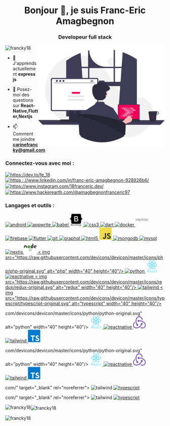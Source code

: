 <h1 align="center">Bonjour 👋, je suis Franc-Eric Amagbegnon</h1>
<h3 align="center">Developeur full stack</h3>

<img align="right" alt="Coding" width="400" src="https://raw.githubusercontent.com/bharathkalyans/bharathkalyans/278b30fb4be35ffe788b23cc907c92842bd78379/images/header%20image.svg">

<p align="left"> <img src= "https://komarev.com/ghpvc/?username=francky18&label=Profile%20views&color=0e75b6&style=flat" alt="francky18" /> </p>

- 🌱 J'apprends actuellement **express js**

- 💬 Posez-moi des questions sur **React-Native,Flutter,Nextjs**

- 📫 Comment me joindre **carinefrancky@gmail.com**

<h3 align="left">Connectez-vous avec moi :</h3>
<p align=" gauche">
<a href="https://dev.to/https://dev.to/fe_18" target="blank"><img align="center" src="https://raw.githubusercontent. com/rahuldkjain/github-profile-readme-generator/master/src/images/icons/Social/devto.svg" alt="https://dev.to/fe_18" height="30" width="40" / ></a>
<a href="https://linkedin.com/in/https://www.linkedin.com/in/franc-eric-amagbegnon-928926b6/" target="blank"><img align ="centre" src="https://raw.githubusercontent.com/rahuldkjain/github-profile-readme-generator/master/src/images/icons/Social/linked-in-alt.svg" alt="https : //www.linkedin.com/in/franc-eric-amagbegnon-928926b6/" height="30" width="40" /></a>
<a href="https://instagram.com/https : //www.instagram.com/18franceric.dev/" target="blank"><img align="center" src="https://raw.githubusercontent.com/rahuldkjain/github-profile-readme-generator/master /src/images/icons/Social/instagram.svg" alt="https://www.instagram.com/18franceric.dev/" height="30" width="40" /></a>
<a href ="https://www.hackerearth.com/https://www.hackerearth.com/@amagbegnonfranceric97" target="blank"><img align="center" src="https://raw.githubusercontent.com /rahuldkjain/github-profile-readme-generator/master/src/images/icons/Social/hackerearth.svg" alt="https://www.hackerearth.com/@amagbegnonfranceric97" height="30" width="40 " /></a>
</p>

<h3 align="left">Langages et outils :</h3>
<p align="left"> <a href="https://developer.android.com" target="_blank" rel="noreferrer"> <img src="https://raw.githubusercontent.com/devicons /devicon/master/icons/android/android-original-wordmark.svg" alt="android" width="40" height="40"/> </a> <a href="https://appwrite.io " target="_blank" rel="noreferrer"> <img src="https://www.vectorlogo.zone/logos/appwriteio/appwriteio-icon.svg" alt="appwrite" width="40" height=" 40"/> </a> <a href="https://babeljs.io/" target="_blank" rel="noreferrer"> <img src="https://www.vectorlogo.zone/logos/ babeljs/babeljs-icon.svg" alt="babel" width="40" height="40"/> </a> <a href="https://getbootstrap.com" target="_blank" rel=" noreferrer"> <img src="https://raw.githubusercontent.com/devicons/devicon/master/icons/bootstrap/bootstrap-plain-wordmark.svg" alt="bootstrap" width="40" height="40 "/> </a> <a href="https://www.w3schools.com/css/" target="_blank" rel="noreferrer"> <img src="https://raw.githubusercontent.com /devicons/devicon/master/icons/css3/css3-original-wordmark.svg" alt="css3" width="40" height="40"/> </a> <a href="https://dart .dev" target="_blank" rel="noreferrer"> <img src="https://www.vectorlogo.zone/logos/dartlang/dartlang-icon.svg" alt="dart" width="40" hauteur ="40"/> </a> <a href="https://www.docker.com/" target="_blank" rel="noreferrer"> <img src="https://raw.githubusercontent. com/devicons/devicon/master/icons/docker/docker-original-wordmark.svg" alt="docker" width="40" height="40"/> </a> <a href="https:// expressjs.com" target="_blank" rel="noreferrer"> <img src="https://raw.githubusercontent.com/devicons/devicon/master/icons/express/express-original-wordmark.svg" alt= "express" width="40" height="40"/> </a> <a href="https://firebase.google.com/" target="_blank" rel="noreferrer"> <img src= " https://www.vectorlogo.zone/logos/firebase/firebase-icon.svg" alt="firebase" width="40" height="40"/> </a> <a href="https://flutter.dev" target="_blank" rel="noreferrer"> <img src ="https://www.vectorlogo.zone/logos/flutterio/flutterio-icon.svg" alt="flutter" width="40" height="40"/> </a> <a href="https : //git-scm.com/" target="_blank" rel="noreferrer"> <img src="https://www.vectorlogo.zone/logos/git-scm/git-scm-icon.svg" alt ="git" width="40" height="40"/> </a> <a href="https://graphql.org" target="_blank" rel="noreferrer"> <img src="https ://www.vectorlogo.zone/logos/graphql/graphql-icon.svg" alt="graphql" width="40" height="40"/> </a> <a href="https://www .w3.org/html/" target="_blank" rel="noreferrer"> <img src="https://raw.githubusercontent.com/devicons/devicon/master/icons/html5/html5-original-wordmark. svg" alt="html5" width="40" height="40"/> </a> <a href="https://developer.mozilla.org/en-US/docs/Web/JavaScript" target= "_blank" rel="noreferrer"> <img src="https://raw.githubusercontent.com/devicons/devicon/master/icons/javascript/javascript-original.svg" alt="javascript" width="40" height="40"/> </a> <a href="https://www.mongodb.com/" target="_blank" rel="noreferrer"> <img src="https://raw.githubusercontent .com/devicons/devicon/master/icons/mongodb/mongodb-original-wordmark.svg" alt="mongodb" width="40" height="40"/> </a> <a href="https:/ /www.mysql.com/" target="_blank" rel="noreferrer"> <img src="https://raw.githubusercontent.com/devicons/devicon/master/icons/mysql/mysql-original-wordmark. svg" alt="mysql" width="40" height="40"/> </a> <a href="https://nextjs.org/" target="_blank" rel="noreferrer"> <img src="https://cdn.worldvectorlogo.com/logos/nextjs-2.svg" alt="nextjs" width="40" height="40"/> </a> <a href="https:/ /nodejs.org" target="_blank" rel="noreferrer"> <img src="https://raw.githubusercontent.com/devicons/devicon/master/icons/nodejs/nodejs-original-wordmark.svg" alt="nodejs" width="40" height="40"/> </a> <a href="https://www.php.net" target="_blank" rel="noreferrer"> < img src="https://raw.githubusercontent.com/devicons/devicon/master/icons/php/php-original.svg" alt="php" width="40" height="40"/> </a > <a href="https://www.python.org" target="_blank" rel="noreferrer"> <img src="https://raw.githubusercontent.com/devicons/devicon/master/icons/ python/python-original.svg" alt="python" width="40" height="40"/> </a> <a href="https://reactjs.org/" target="_blank" rel= "noreferrer"> <img src="https://raw.githubusercontent.com/devicons/devicon/master/icons/react/react-original-wordmark.svg" alt="react" width="40" height=" 40"/> </a> <a href="https://reactnative.dev/" target="_blank" rel="noreferrer"> <img src="https://reactnative.dev/img/header_logo. svg" alt="reactnative" width="40" height="40"/> </a> <a href="https://redux.js.org" target="_blank" rel="noreferrer"> < img src="https://raw.githubusercontent.com/devicons/devicon/master/icons/redux/redux-original.svg" alt="redux" width="40" height="40"/> </a > <a href="https://tailwindcss.com/" target="_blank" rel="noreferrer"> <img src="https://www.vectorlogo.zone/logos/tailwindcss/tailwindcss-icon.svg " alt="tailwind" width="40" height="40"/> </a> <a href="https://www.typescriptlang.org/" target="_blank" rel="noreferrer"> < img src="https://raw.githubusercontent.com/devicons/devicon/master/icons/typescript/typescript-original.svg" alt="typescript" width="40" height="40"/> </a > </p>com/devicons/devicon/master/icons/python/python-original.svg" alt="python" width="40" height="40"/> </a> <a href="https://reactjs. org/" target="_blank" rel="noreferrer"> <img src="https://raw.githubusercontent.com/devicons/devicon/master/icons/react/react-original-wordmark.svg" alt=" réagir" width="40" height="40"/> </a> <a href="https://reactnative.dev/" target="_blank" rel="noreferrer"> <img src="https : //reactnative.dev/img/header_logo.svg" alt="reactnative" width="40" height="40"/> </a> <a href="https://redux.js.org" target= "_blank" rel="noreferrer"> <img src="https://raw.githubusercontent.com/devicons/devicon/master/icons/redux/redux-original.svg" alt="redux" width="40" height="40"/> </a> <a href="https://tailwindcss.com/" target="_blank" rel="noreferrer"> <img src="https://www.vectorlogo.zone /logos/tailwindcss/tailwindcss-icon.svg" alt="tailwind" width="40" height="40"/> </a> <a href="https://www.typescriptlang.org/" target= "_blank" rel="noreferrer"> <img src="https://raw.githubusercontent.com/devicons/devicon/master/icons/typescript/typescript-original.svg" alt="typescript" width="40" hauteur="40"/> </a> </p>com/devicons/devicon/master/icons/python/python-original.svg" alt="python" width="40" height="40"/> </a> <a href="https://reactjs. org/" target="_blank" rel="noreferrer"> <img src="https://raw.githubusercontent.com/devicons/devicon/master/icons/react/react-original-wordmark.svg" alt=" réagir" width="40" height="40"/> </a> <a href="https://reactnative.dev/" target="_blank" rel="noreferrer"> <img src="https : //reactnative.dev/img/header_logo.svg" alt="reactnative" width="40" height="40"/> </a> <a href="https://redux.js.org" target= "_blank" rel="noreferrer"> <img src="https://raw.githubusercontent.com/devicons/devicon/master/icons/redux/redux-original.svg" alt="redux" width="40" height="40"/> </a> <a href="https://tailwindcss.com/" target="_blank" rel="noreferrer"> <img src="https://www.vectorlogo.zone /logos/tailwindcss/tailwindcss-icon.svg" alt="tailwind" width="40" height="40"/> </a> <a href="https://www.typescriptlang.org/" target= "_blank" rel="noreferrer"> <img src="https://raw.githubusercontent.com/devicons/devicon/master/icons/typescript/typescript-original.svg" alt="typescript" width="40" hauteur="40"/> </a> </p>com/" target="_blank" rel="noreferrer"> <img src="https://www.vectorlogo.zone/logos/tailwindcss/tailwindcss-icon.svg" alt="tailwind" width="40" hauteur ="40"/> </a> <a href="https://www.typescriptlang.org/" target="_blank" rel="noreferrer"> <img src="https://raw.githubusercontent. com/devicons/devicon/master/icons/typescript/typescript-original.svg" alt="typescript" width="40" height="40"/> </a> </p>com/" target="_blank" rel="noreferrer"> <img src="https://www.vectorlogo.zone/logos/tailwindcss/tailwindcss-icon.svg" alt="tailwind" width="40" hauteur ="40"/> </a> <a href="https://www.typescriptlang.org/" target="_blank" rel="noreferrer"> <img src="https://raw.githubusercontent. com/devicons/devicon/master/icons/typescript/typescript-original.svg" alt="typescript" width="40" height="40"/> </a> </p>

<p><img align="left" src="https://github-readme-stats.vercel.app/api/top-langs?username=francky18&show_icons=true&locale=en&layout=compact" alt="francky18" /> </p>

<p> <img align="center" src="https://github-readme-stats.vercel.app/api?username=francky18&show_icons=true&locale=en" alt="francky18" /> </p>

<p><img align="center" src="https://github-readme-streak-stats.herokuapp.com/?user=francky18&" alt="francky18" /></p>
